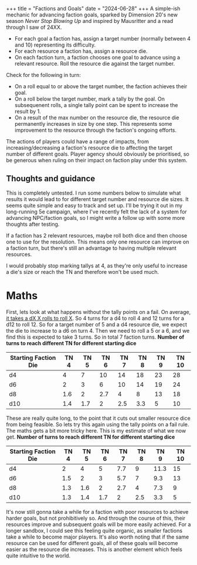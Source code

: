 +++
title = "Factions and Goals"
date = "2024-06-28"
+++
A simple-ish mechanic for advancing faction goals, sparked by Dimension 20's new season *Never Stop Blowing Up* and inspired by Mausritter and a read through I saw of 24XX.
<!-- more -->
* For each goal a faction has, assign a target number (normally between 4 and 10) representing its difficulty.
* For each resource a faction has, assign a resource die.
* On each faction turn, a faction chooses one goal to advance using a relevant resource. Roll the resource die against the target number.

Check for the following in turn:
* On a roll equal to or above the target number, the faction achieves their goal.
* On a roll below the target number, mark a tally by the goal. On subsequenent rolls, a single tally point can be spent to increase the result by 1.
* On a result of the max number on the resource die, the resource die permanently increases in size by one step. This represents some improvement to the resource through the faction's ongoing efforts.

The actions of players could have a range of impacts, from increasing/decreasing a faction's resource die to affecting the target number of different goals. Player agency should obviously be prioritised, so be generous when ruling on their impact on faction play under this system.

## Thoughts and guidance
This is completely untested. I run some numbers below to simulate what results it would lead to for different target number and resource die sizes. It seems quite simple and easy to track and set up. I'll be trying it out in my long-running 5e campaign, where I've recently felt the lack of a system for advancing NPC/faction goals, so I might write a follow up with some more thoughts after testing.

If a faction has 2 relevant resources, maybe roll both dice and then choose one to use for the resolution. This means only one resource can improve on a faction turn, but there's still an advantage to having multiple relevant resources.

I would probably stop marking tallys at 4, as they're only useful to increase a die's size or reach the TN and therefore won't be used much.

# Maths
First, lets look at what happens without the tally points on a fail.
On average, [it takes a dX X rolls to roll X](https://math.stackexchange.com/questions/1119872/on-average-how-many-times-must-i-roll-a-dice-until-i-get-a-6). So 4 turns for a d4 to roll 4 and 12 turns for a d12 to roll 12. So for a target number of 5 and a d4 resource die, we expect the die to increase to a d6 on turn 4. Then we need to roll a 5 or a 6, and we find this is expected to take 3 turns. So in total 7 faction turns.
**Number of turns to reach different TN for different starting dice**

| Starting Faction Die | TN 4 | TN 5 | TN 6 | TN 7 | TN 8 | TN 9 | TN 10 |
| --- | --- | --- | --- | --- | --- | --- | --- |
| d4 | 4 | 7 | 10 | 14 | 18 | 23 | 28 |
| d6 | 2 | 3 | 6 | 10 | 14 | 19 | 24 |
| d8 | 1.6 | 2 | 2.7 | 4 | 8 | 13 | 18 |
| d10 | 1.4 | 1.7 | 2 | 2.5 | 3.3 | 5 | 10 |

These are really quite long, to the point that it cuts out smaller resource dice from being feasible. So lets try this again using the tally points on a fail rule. The maths gets a bit more tricky here. This is my estimate of what we now get.
**Number of turns to reach different TN for different starting dice**

| Starting Faction Die | TN 4 | TN 5 | TN 6 | TN 7 | TN 8 | TN 9 | TN 10 |
| --- | --- | --- | --- | --- | --- | --- | --- |
| d4 | 2 | 4 | 5 | 7.7 | 9 | 11.3 | 15 |
| d6 | 1.5 | 2 | 3 | 5.7 | 7 | 9.3 | 13 |
| d8 | 1.3 | 1.6 | 2 | 2.7 | 4 | 7.3 | 9 |
| d10 | 1.3 | 1.4 | 1.7 | 2 | 2.5 | 3.3 | 5 |

It's now still gonna take a while for a faction with poor resources to achieve harder goals, but not prohibitively so. And through the course of this, their resources improve and subsequent goals will be more easily achieved. For a longer sandbox, I could see this feeling quite organic, as smaller factions take a while to become major players. It's also worth noting that if the same resource can be used for different goals, all of these goals will become easier as the resource die increases. This is another element which feels quite intuitive to the world.
